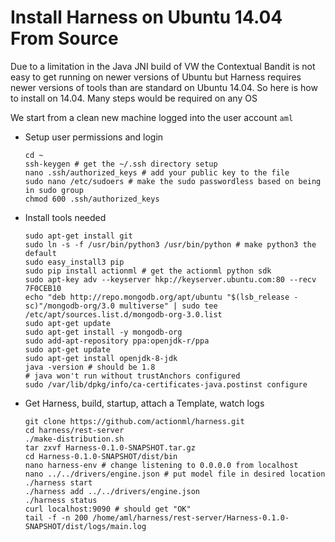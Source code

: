 # Install Harness on Ubuntu 14.04 From Source

Due to a limitation in the Java JNI build of VW the Contextual Bandit is not easy to get running on newer versions of Ubuntu but Harness requires newer versions of tools than are standard on Ubuntu 14.04. So here is how to install on 14.04. Many steps would be required on any OS

We start from a clean new machine logged into the user account `aml`

- Setup user permissions and login

    ```
    cd ~
    ssh-keygen # get the ~/.ssh directory setup
    nano .ssh/authorized_keys # add your public key to the file
    sudo nano /etc/sudoers # make the sudo passwordless based on being in sudo group
    chmod 600 .ssh/authorized_keys 
    ```
- Install tools needed

    ```
    sudo apt-get install git
    sudo ln -s -f /usr/bin/python3 /usr/bin/python # make python3 the default
    sudo easy_install3 pip
    sudo pip install actionml # get the actionml python sdk
    sudo apt-key adv --keyserver hkp://keyserver.ubuntu.com:80 --recv 7F0CEB10
    echo "deb http://repo.mongodb.org/apt/ubuntu "$(lsb_release -sc)"/mongodb-org/3.0 multiverse" | sudo tee /etc/apt/sources.list.d/mongodb-org-3.0.list
    sudo apt-get update
    sudo apt-get install -y mongodb-org
    sudo add-apt-repository ppa:openjdk-r/ppa
    sudo apt-get update 
    sudo apt-get install openjdk-8-jdk
    java -version # should be 1.8
    # java won't run without trustAnchors configured
    sudo /var/lib/dpkg/info/ca-certificates-java.postinst configure
    ```
- Get Harness, build, startup, attach a Template, watch logs

    ```
    git clone https://github.com/actionml/harness.git 
    cd harness/rest-server
    ./make-distribution.sh 
    tar zxvf Harness-0.1.0-SNAPSHOT.tar.gz
    cd Harness-0.1.0-SNAPSHOT/dist/bin
    nano harness-env # change listening to 0.0.0.0 from localhost
    nano ../../drivers/engine.json # put model file in desired location
    ./harness start
    ./harness add ../../drivers/engine.json 
    ./harness status
    curl localhost:9090 # should get "OK"
    tail -f -n 200 /home/aml/harness/rest-server/Harness-0.1.0-SNAPSHOT/dist/logs/main.log
    ```
